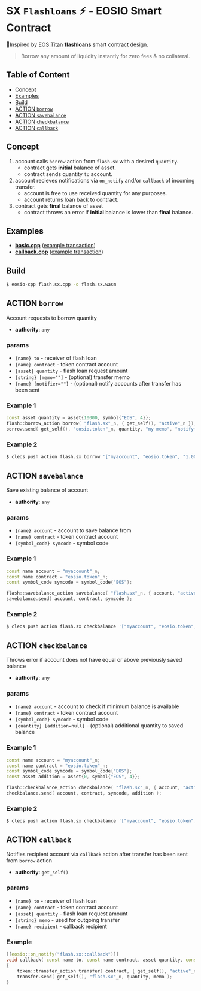 # SX `Flashloans` ⚡️ - EOSIO Smart Contract

🙏Inspired by [EOS Titan](http://eostitan.com) **[flashloans](https://github.com/CryptoMechanics/flashloans)** smart contract design.

> Borrow any amount of liquidity instantly for zero fees & no collateral.

## Table of Content

- [Concept](#concept)
- [Examples](#examples)
- [Build](#build)
- [ACTION `borrow`](#action-borrow)
- [ACTION `savebalance`](#action-savebalance)
- [ACTION `checkbalance`](#action-checkbalance)
- [ACTION `callback`](#action-callback)

## Concept

1. account calls `borrow` action from `flash.sx` with a desired `quantity`.
    - contract gets **initial** balance of asset.
    - contract sends quantity `to` account.
2. account recieves notifications via `on_notify` and/or `callback` of incoming transfer.
    - account is free to use received quantity for any purposes.
    - account returns loan back to contract.
3. contract gets **final** balance of asset
    - contract throws an error if **initial** balance is lower than **final** balance.

## Examples

- [**basic.cpp**](/examples/basic.sx.cpp) ([example transaction](https://eosq.app/tx/6cf07056153122ea994770ff1205adf10b23597cdeee9f85d34e844e4ede8f4e))
- [**callback.cpp**](/examples/callback.sx.cpp) ([example transaction](https://eosq.app/tx/8c4e0186ed34af344d30b89b55f3e2a93fdef26fde9f9675e33e3ce0fbaf58cc))

## Build

```bash
$ eosio-cpp flash.sx.cpp -o flash.sx.wasm
```

## ACTION `borrow`

Account requests to borrow quantity

- **authority**: `any`

### params

- `{name} to` - receiver of flash loan
- `{name} contract` - token contract account
- `{asset} quantity` - flash loan request amount
- `{string} [memo=""]` - (optional) transfer memo
- `{name} [notifier=""]` - (optional) notify accounts after transfer has been sent

### Example 1

```c++
const asset quantity = asset{10000, symbol{"EOS", 4}};
flash::borrow_action borrow( "flash.sx"_n, { get_self(), "active"_n });
borrow.send( get_self(), "eosio.token"_n, quantity, "my memo", "notifyme" );
```

### Example 2

```bash
$ cleos push action flash.sx borrow '["myaccount", "eosio.token", "1.0000 EOS", "my memo", "notifyme"]' -p myaccount
```

## ACTION `savebalance`

Save existing balance of account

- **authority**: `any`

### params

- `{name} account` - account to save balance from
- `{name} contract` - token contract account
- `{symbol_code} symcode` - symbol code

### Example 1

```c++
const name account = "myaccount"_n;
const name contract = "eosio.token"_n;
const symbol_code symcode = symbol_code{"EOS"};

flash::savebalance_action savebalance( "flash.sx"_n, { account, "active"_n });
savebalance.send( account, contract, symcode );
```

### Example 2

```bash
$ cleos push action flash.sx checkbalance '["myaccount", "eosio.token", "EOS"] -p myaccount
```

## ACTION `checkbalance`

Throws error if account does not have equal or above previously saved balance

- **authority**: `any`

### params

- `{name} account` - account to check if minimum balance is available
- `{name} contract` - token contract account
- `{symbol_code} symcode` - symbol code
- `{quantity} [addition=null]` - (optional) additional quantity to saved balance

### Example 1

```c++
const name account = "myaccount"_n;
const name contract = "eosio.token"_n;
const symbol_code symcode = symbol_code{"EOS"};
const asset addition = asset{0, symbol{"EOS", 4}};

flash::checkbalance_action checkbalance( "flash.sx"_n, { account, "active"_n });
checkbalance.send( account, contract, symcode, addition );
```

### Example 2

```bash
$ cleos push action flash.sx checkbalance '["myaccount", "eosio.token", "EOS", "0.0000 EOS"] -p myaccount
```

## ACTION `callback`

Notifies recipient account via `callback` action after transfer has been sent from `borrow` action

- **authority**: `get_self()`

### params

- `{name} to` - receiver of flash loan
- `{name} contract` - token contract account
- `{asset} quantity` - flash loan request amount
- `{string} memo` - used for outgoing transfer
- `{name} recipient` - callback recipient

### Example

```c++
[[eosio::on_notify("flash.sx::callback")]]
void callback( const name to, const name contract, asset quantity, const string memo, const name recipient )
{
    token::transfer_action transfer( contract, { get_self(), "active"_n });
    transfer.send( get_self(), "flash.sx"_n, quantity, memo );
}
```